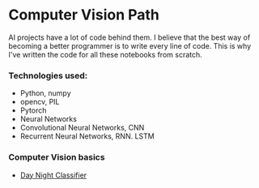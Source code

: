 # Computer Vision Path

AI projects have a lot of code behind them. I believe that the best way of becoming a better programmer is to write every line of code. This is why I've written the code for all these notebooks from scratch.

### Technologies used:

- Python, numpy
- opencv, PIL
- Pytorch
- Neural Networks
- Convolutional Neural Networks, CNN
- Recurrent Neural Networks, RNN. LSTM

### Computer Vision basics

* [Day Night Classifier](https://github.com/HannaLAguilar/Computer_Vision_Udacity/blob/master/CV_Path/Day%20and%20Night%20Classifier.ipynb)

